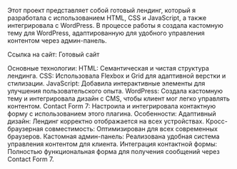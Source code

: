 Этот проект представляет собой готовый лендинг, который я разработала с использованием HTML, CSS и JavaScript, а также интегрировала с WordPress. В процессе работы я создала кастомную тему для WordPress, адаптированную для удобного управления контентом через админ-панель.

Ссылка на сайт:
Готовый сайт

Основные технологии:
HTML: Семантическая и чистая структура лендинга.
CSS: Использовала Flexbox и Grid для адаптивной верстки и стилизации.
JavaScript: Добавила интерактивные элементы для улучшения пользовательского опыта.
WordPress: Создала кастомную тему и интегрировала дизайн с CMS, чтобы клиент мог легко управлять контентом.
Contact Form 7: Настроила и интегрировала контактную форму с использованием этого плагина.
Особенности:
Адаптивный дизайн: Лендинг корректно отображается на всех устройствах.
Кросс-браузерная совместимость: Оптимизирован для всех современных браузеров.
Кастомная админ-панель: Реализована удобная система управления контентом для клиента.
Интеграция контактной формы: Полностью функциональная форма для получения сообщений через Contact Form 7.
